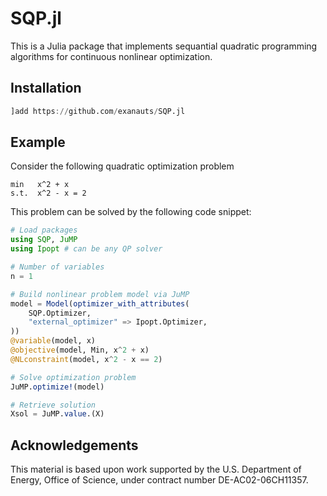 # SQP.jl

This is a Julia package that implements sequantial quadratic programming algorithms for continuous nonlinear optimization.

## Installation

```julia
]add https://github.com/exanauts/SQP.jl
```

## Example

Consider the following quadratic optimization problem

```
min   x^2 + x 
s.t.  x^2 - x = 2
```

This problem can be solved by the following code snippet:
```julia
# Load packages
using SQP, JuMP
using Ipopt # can be any QP solver

# Number of variables
n = 1

# Build nonlinear problem model via JuMP
model = Model(optimizer_with_attributes(
    SQP.Optimizer, 
    "external_optimizer" => Ipopt.Optimizer,
))
@variable(model, x)
@objective(model, Min, x^2 + x)
@NLconstraint(model, x^2 - x == 2)

# Solve optimization problem
JuMP.optimize!(model)

# Retrieve solution
Xsol = JuMP.value.(X)
```

## Acknowledgements

This material is based upon work supported by the U.S. Department of Energy, Office of Science, under contract number DE-AC02-06CH11357.
